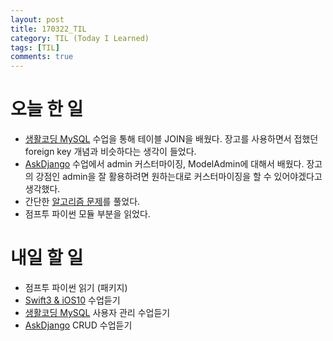 ```yaml
---
layout: post
title: 170322_TIL
category: TIL (Today I Learned)
tags: [TIL]
comments: true
---
```

# 오늘 한 일
- [생활코딩 MySQL](https://opentutorials.org/course/195) 수업을 통해 테이블 JOIN을 배웠다. 장고를 사용하면서 접했던 foreign key 개념과 비슷하다는 생각이 들었다.
- [AskDjango](https://nomade.kr/vod/django/) 수업에서 admin 커스터마이징, ModelAdmin에 대해서 배웠다. 장고의 강점인 admin을 잘 활용하려면 원하는대로 커스터마이징을 할 수 있어야겠다고 생각했다.
- 간단한 [알고리즘 문제](http://tryhelloworld.co.kr/challenges)를 풀었다.
- 점프투 파이썬 모듈 부분을 읽었다.



# 내일 할 일
- 점프투 파이썬 읽기 (패키지)
- [Swift3 & iOS10](https://www.inflearn.com/course/swift3-%EC%8A%A4%EC%9C%84%ED%94%84%ED%8A%B8-ios-%EA%B0%9C%EB%B0%9C-%EA%B0%95%EC%A2%8C/) 수업듣기
- [생활코딩 MySQL](https://opentutorials.org/course/195) 사용자 관리 수업듣기
- [AskDjango](https://nomade.kr/vod/django/) CRUD 수업듣기
